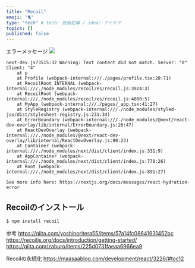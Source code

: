 ```yaml
---
title: "Recoil"
emoji: "🐈"
type: "tech" # tech: 技術記事 / idea: アイデア
topics: []
published: false
---
```


エラーメッセージ
![](https://i.gyazo.com/833438d6c1fb6dd44d2f8b8befd71215.png)
```
next-dev.js?3515:32 Warning: Text content did not match. Server: "0" Client: "4"
    at p
    at Profile (webpack-internal:///./pages/profile.tsx:20:71)
    at RecoilRoot_INTERNAL (webpack-internal:///./node_modules/recoil/es/recoil.js:3924:3)
    at RecoilRoot (webpack-internal:///./node_modules/recoil/es/recoil.js:4080:5)
    at MyApp (webpack-internal:///./pages/_app.tsx:41:27)
    at StyleRegistry (webpack-internal:///./node_modules/styled-jsx/dist/stylesheet-registry.js:231:34)
    at ErrorBoundary (webpack-internal:///./node_modules/@next/react-dev-overlay/lib/internal/ErrorBoundary.js:26:47)
    at ReactDevOverlay (webpack-internal:///./node_modules/@next/react-dev-overlay/lib/internal/ReactDevOverlay.js:90:23)
    at Container (webpack-internal:///./node_modules/next/dist/client/index.js:331:9)
    at AppContainer (webpack-internal:///./node_modules/next/dist/client/index.js:770:26)
    at Root (webpack-internal:///./node_modules/next/dist/client/index.js:891:27) 

See more info here: https://nextjs.org/docs/messages/react-hydration-error
```

## Recoilのインストール
```sh
$ npm install recoil
```

参考
https://qiita.com/yoshinoritera55/items/57a14fc08641631452bc
https://recoiljs.org/docs/introduction/getting-started/
https://qiita.com/zaburo/items/225d0731faeaa6966ea9

Recoilの永続化
https://maasaablog.com/development/react/3226/#toc12
